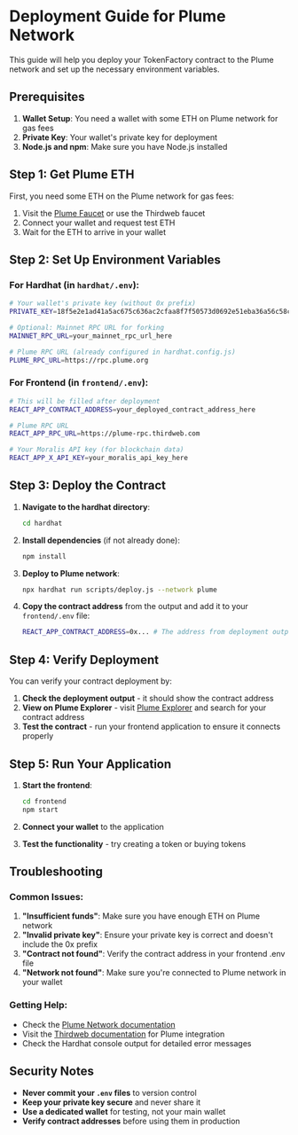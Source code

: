# Deployment Guide for Plume Network

This guide will help you deploy your TokenFactory contract to the Plume network and set up the necessary environment variables.

## Prerequisites

1. **Wallet Setup**: You need a wallet with some ETH on Plume network for gas fees
2. **Private Key**: Your wallet's private key for deployment
3. **Node.js and npm**: Make sure you have Node.js installed

## Step 1: Get Plume ETH

First, you need some ETH on the Plume network for gas fees:

1. Visit the [Plume Faucet](https://faucet.plume.network/) or use the Thirdweb faucet
2. Connect your wallet and request test ETH
3. Wait for the ETH to arrive in your wallet

## Step 2: Set Up Environment Variables

### For Hardhat (in `hardhat/.env`):

```bash
# Your wallet's private key (without 0x prefix)
PRIVATE_KEY=18f5e2e1ad41a5ac675c636ac2cfaa8f7f50573d0692e51eba36a56c58c00f29

# Optional: Mainnet RPC URL for forking
MAINNET_RPC_URL=your_mainnet_rpc_url_here

# Plume RPC URL (already configured in hardhat.config.js)
PLUME_RPC_URL=https://rpc.plume.org
```

### For Frontend (in `frontend/.env`):

```bash
# This will be filled after deployment
REACT_APP_CONTRACT_ADDRESS=your_deployed_contract_address_here

# Plume RPC URL
REACT_APP_RPC_URL=https://plume-rpc.thirdweb.com

# Your Moralis API key (for blockchain data)
REACT_APP_X_API_KEY=your_moralis_api_key_here
```

## Step 3: Deploy the Contract

1. **Navigate to the hardhat directory**:
   ```bash
   cd hardhat
   ```

2. **Install dependencies** (if not already done):
   ```bash
   npm install
   ```

3. **Deploy to Plume network**:
   ```bash
   npx hardhat run scripts/deploy.js --network plume
   ```

4. **Copy the contract address** from the output and add it to your `frontend/.env` file:
   ```bash
   REACT_APP_CONTRACT_ADDRESS=0x... # The address from deployment output
   ```

## Step 4: Verify Deployment

You can verify your contract deployment by:

1. **Check the deployment output** - it should show the contract address
2. **View on Plume Explorer** - visit [Plume Explorer](https://explorer.plume.network/) and search for your contract address
3. **Test the contract** - run your frontend application to ensure it connects properly

## Step 5: Run Your Application

1. **Start the frontend**:
   ```bash
   cd frontend
   npm start
   ```

2. **Connect your wallet** to the application
3. **Test the functionality** - try creating a token or buying tokens

## Troubleshooting

### Common Issues:

1. **"Insufficient funds"**: Make sure you have enough ETH on Plume network
2. **"Invalid private key"**: Ensure your private key is correct and doesn't include the 0x prefix
3. **"Contract not found"**: Verify the contract address in your frontend .env file
4. **"Network not found"**: Make sure you're connected to Plume network in your wallet

### Getting Help:

- Check the [Plume Network documentation](https://docs.plume.network/)
- Visit the [Thirdweb documentation](https://portal.thirdweb.com/) for Plume integration
- Check the Hardhat console output for detailed error messages

## Security Notes

- **Never commit your `.env` files** to version control
- **Keep your private key secure** and never share it
- **Use a dedicated wallet** for testing, not your main wallet
- **Verify contract addresses** before using them in production 